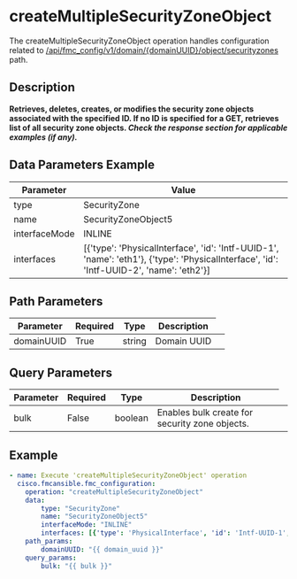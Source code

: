 # createMultipleSecurityZoneObject

The createMultipleSecurityZoneObject operation handles configuration related to [/api/fmc_config/v1/domain/{domainUUID}/object/securityzones](/paths//api/fmc_config/v1/domain/{domain_uuid}/object/securityzones.md) path.&nbsp;
## Description
**Retrieves, deletes, creates, or modifies the security zone objects associated with the specified ID. If no ID is specified for a GET, retrieves list of all security zone objects. _Check the response section for applicable examples (if any)._**

## Data Parameters Example
| Parameter | Value |
| --------- | -------- |
| type | SecurityZone |
| name | SecurityZoneObject5 |
| interfaceMode | INLINE |
| interfaces | [{'type': 'PhysicalInterface', 'id': 'Intf-UUID-1', 'name': 'eth1'}, {'type': 'PhysicalInterface', 'id': 'Intf-UUID-2', 'name': 'eth2'}] |

## Path Parameters
| Parameter | Required | Type | Description |
| --------- | -------- | ---- | ----------- |
| domainUUID | True | string <td colspan=3> Domain UUID |

## Query Parameters
| Parameter | Required | Type | Description |
| --------- | -------- | ---- | ----------- |
| bulk | False | boolean <td colspan=3> Enables bulk create for security zone objects. |

## Example
```yaml
- name: Execute 'createMultipleSecurityZoneObject' operation
  cisco.fmcansible.fmc_configuration:
    operation: "createMultipleSecurityZoneObject"
    data:
        type: "SecurityZone"
        name: "SecurityZoneObject5"
        interfaceMode: "INLINE"
        interfaces: [{'type': 'PhysicalInterface', 'id': 'Intf-UUID-1', 'name': 'eth1'}, {'type': 'PhysicalInterface', 'id': 'Intf-UUID-2', 'name': 'eth2'}]
    path_params:
        domainUUID: "{{ domain_uuid }}"
    query_params:
        bulk: "{{ bulk }}"

```